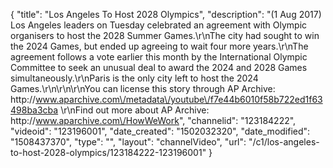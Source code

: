 {
    "title": "Los Angeles To Host 2028 Olympics",
    "description": "(1 Aug 2017) Los Angeles leaders on Tuesday celebrated an agreement with Olympic organisers to host the 2028 Summer Games.\r\nThe city had sought to win the 2024 Games, but ended up agreeing to wait four more years.\r\nThe agreement follows a vote earlier this month by the International Olympic Committee to seek an unusual deal to award the 2024 and 2028 Games simultaneously.\r\nParis is the only city left to host the 2024 Games.\r\n\r\n\r\nYou can license this story through AP Archive: http:\/\/www.aparchive.com\/metadata\/youtube\/f7e44b6010f58b722ed1f63498ba3cba \r\nFind out more about AP Archive: http:\/\/www.aparchive.com\/HowWeWork",
    "channelid": "123184222",
    "videoid": "123196001",
    "date_created": "1502032320",
    "date_modified": "1508437370",
    "type": "",
    "layout": "channelVideo",
    "url": "\/c1\/los-angeles-to-host-2028-olympics\/123184222-123196001"
}